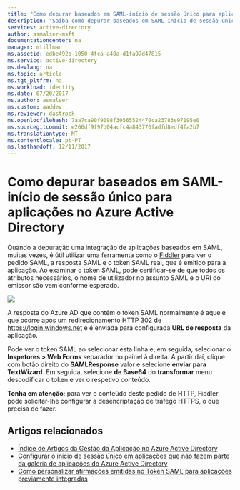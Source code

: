```yaml
---
title: "Como depurar baseados em SAML-início de sessão único para aplicações no Azure Active Directory | Microsoft Docs"
description: "Saiba como depurar baseados em SAML-início de sessão único para aplicações no Azure Active Directory "
services: active-directory
author: asmalser-msft
documentationcenter: na
manager: mtillman
ms.assetid: edbe492b-1050-4fca-a48a-d1fa97d47815
ms.service: active-directory
ms.devlang: na
ms.topic: article
ms.tgt_pltfrm: na
ms.workload: identity
ms.date: 07/20/2017
ms.author: asmalser
ms.custom: aaddev
ms.reviewer: dastrock
ms.openlocfilehash: 7aa7ca90f9098f30565524470ca23783e97195e0
ms.sourcegitcommit: e266df9f97d04acfc4a843770fadfd8edf4fa2b7
ms.translationtype: MT
ms.contentlocale: pt-PT
ms.lasthandoff: 12/11/2017
---
```

# <a name="how-to-debug-saml-based-single-sign-on-to-applications-in-azure-active-directory"></a>Como depurar baseados em SAML-início de sessão único para aplicações no Azure Active Directory
Quando a depuração uma integração de aplicações baseados em SAML, muitas vezes, é útil utilizar uma ferramenta como o [Fiddler](http://www.telerik.com/fiddler) para ver o pedido SAML, a resposta SAML e o token SAML real, que é emitido para a aplicação. Ao examinar o token SAML, pode certificar-se de que todos os atributos necessários, o nome de utilizador no assunto SAML e o URI do emissor são vem conforme esperado.

![][1]

A resposta do Azure AD que contém o token SAML normalmente é aquele que ocorre após um redirecionamento HTTP 302 de https://login.windows.net e é enviada para configurada **URL de resposta** da aplicação. 

Pode ver o token SAML ao selecionar esta linha e, em seguida, selecionar o **Inspetores > Web Forms** separador no painel à direita. A partir daí, clique com botão direito do **SAMLResponse** valor e selecione **enviar para TextWizard**. Em seguida, selecione **de Base64** do **transformar** menu descodificar o token e ver o respetivo conteúdo.

**Tenha em atenção**: para ver o conteúdo deste pedido de HTTP, Fiddler pode solicitar-lhe configurar a desencriptação de tráfego HTTPS, o que precisa de fazer.

## <a name="related-articles"></a>Artigos relacionados
* [Índice de Artigos da Gestão da Aplicação no Azure Active Directory](../active-directory-apps-index.md)
* [Configurar o início de sessão único em aplicações que não fazem parte da galeria de aplicações do Azure Active Directory](../application-config-sso-how-to-configure-federated-sso-non-gallery.md)
* [Como personalizar afirmações emitidas no Token SAML para aplicações previamente integradas](active-directory-saml-claims-customization.md)

<!--Image references-->
[1]: ../media/active-directory-saml-debugging/fiddler.png